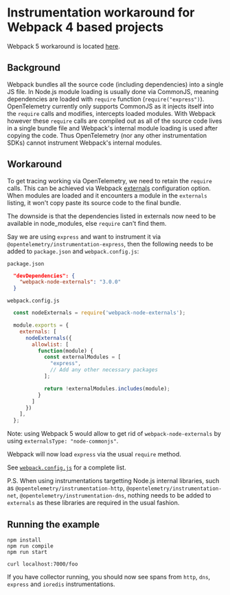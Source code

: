 # Instrumentation workaround for Webpack 4 based projects

Webpack 5 workaround is located [here](https://github.com/signalfx/splunk-otel-js-webpack-workaround/tree/main).

## Background

Webpack bundles all the source code (including dependencies) into a single JS file. In Node.js module loading is usually done via CommonJS, meaning dependencies are loaded with `require` function (`require("express")`). OpenTelemetry currently only supports CommonJS as it injects itself into the `require` calls and modifies, intercepts loaded modules. With Webpack however these `require` calls are compiled out as all of the source code lives in a single bundle file and Webpack's internal module loading is used after copying the code. Thus OpenTelemetry (nor any other instrumentation SDKs) cannot instrument Webpack's internal modules.

## Workaround

To get tracing working via OpenTelemetry, we need to retain the `require` calls. This can be achieved via Webpack [externals](https://webpack.js.org/configuration/externals/) configuration option. When modules are loaded and it encounters a module in the `externals` listing, it won't copy paste its source code to the final bundle.

The downside is that the dependencies listed in externals now need to be available in node_modules, else `require` can't find them.

Say we are using `express` and want to instrument it via `@opentelemetry/instrumentation-express`, then the following needs to be added to `package.json` and `webpack.config.js`:

`package.json`
```json
  "devDependencies": {
    "webpack-node-externals": "3.0.0"
  }
```

`webpack.config.js`
```js
  const nodeExternals = require('webpack-node-externals');

  module.exports = {
    externals: [
      nodeExternals({
        allowlist: [
          function(module) {
            const externalModules = [
              "express",
              // Add any other necessary packages
            ];

            return !externalModules.includes(module);
          }
        ]
      })
    ],
  };
```

Note: using Webpack 5 would allow to get rid of `webpack-node-externals` by using `externalsType: "node-commonjs"`.

Webpack will now load `express` via the usual `require` method.

See [`webpack.config.js`](./webpack.config.js) for a complete list.

P.S. When using instrumentations targetting Node.js internal libraries, such as `@opentelemetry/instrumentation-http`, `@opentelemetry/instrumentation-net`, `@opentelemetry/instrumentation-dns`, nothing needs to be added to `externals` as these libraries are required in the usual fashion.

## Running the example

```
npm install
npm run compile
npm run start

curl localhost:7000/foo
```

If you have collector running, you should now see spans from `http`, `dns`, `express` and `ioredis` instrumentations.
